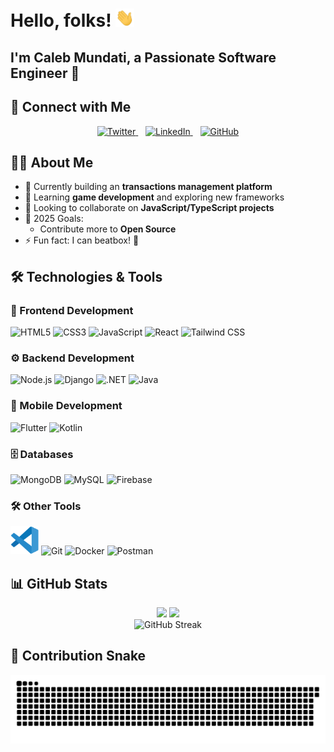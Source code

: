 ﻿# Hello, folks! <img src="./assets/wave.gif" width="30px">

## I'm Caleb Mundati, a Passionate Software Engineer 🚀

## 🔗 Connect with Me

<div align="center">
  <a href="https://www.twitter.com/CalebMundati/">
    <img height="50" src="https://img.icons8.com/color/twitterx" alt="Twitter"/>
  </a>
  &nbsp;&nbsp;
  <a href="https://www.linkedin.com/in/caleb-mundati/">
    <img height="50" src="https://img.icons8.com/fluency/48/000000/linkedin.png" alt="LinkedIn"/>
  </a>
  &nbsp;&nbsp;
  <a href="https://github.com/MundatiC">
    <img height="50" src="https://img.icons8.com/ios-filled/50/FFFFFF/github.png" alt="GitHub"/>
  </a>
</div>

## 👨‍💻 About Me

- 🔭 Currently building an **transactions management platform**
- 🌱 Learning **game development** and exploring new frameworks
- 👯 Looking to collaborate on **JavaScript/TypeScript projects**
- 🎯 2025 Goals: 
  - Contribute more to **Open Source**
- ⚡ Fun fact: I can beatbox! 🎤

## 🛠️ Technologies & Tools

### 📱 Frontend Development
<p>
  <img alt="HTML5" height="45" src="https://cdn.jsdelivr.net/gh/devicons/devicon/icons/html5/html5-original.svg"/>
  <img alt="CSS3" height="45" src="https://cdn.jsdelivr.net/gh/devicons/devicon/icons/css3/css3-original.svg"/>
  <img alt="JavaScript" height="45" src="https://cdn.jsdelivr.net/gh/devicons/devicon/icons/javascript/javascript-original.svg"/>
  <img alt="React" height="45" src="https://cdn.jsdelivr.net/gh/devicons/devicon/icons/react/react-original.svg"/>
  <img alt="Tailwind CSS" height="45" src="https://cdn.jsdelivr.net/gh/devicons/devicon/icons/tailwindcss/tailwindcss-original.svg"/>
</p>

### ⚙️ Backend Development
<p>
  <img alt="Node.js" height="45" src="https://cdn.jsdelivr.net/gh/devicons/devicon/icons/nodejs/nodejs-original.svg"/>
  <img alt="Django" height="45" src="https://cdn.jsdelivr.net/gh/devicons/devicon/icons/django/django-plain.svg"/>
  <img alt=".NET" height="45" src="https://cdn.jsdelivr.net/gh/devicons/devicon/icons/dotnetcore/dotnetcore-original.svg"/>
  <img alt="Java" height="45" src="https://cdn.jsdelivr.net/gh/devicons/devicon/icons/java/java-original.svg"/>
</p>

### 📱 Mobile Development
<p>
  <img alt="Flutter" height="45" src="https://cdn.jsdelivr.net/gh/devicons/devicon/icons/flutter/flutter-original.svg"/>
  <img alt="Kotlin" height="45" src="https://cdn.jsdelivr.net/gh/devicons/devicon/icons/kotlin/kotlin-original.svg"/>
</p>

### 🗄️ Databases
<p>
  <img alt="MongoDB" height="45" src="https://cdn.jsdelivr.net/gh/devicons/devicon/icons/mongodb/mongodb-original.svg"/>
  <img alt="MySQL" height="45" src="https://cdn.jsdelivr.net/gh/devicons/devicon/icons/mysql/mysql-original.svg"/>
  <img alt="Firebase" height="45" src="https://cdn.jsdelivr.net/gh/devicons/devicon/icons/firebase/firebase-plain.svg"/>
</p>

### 🛠️ Other Tools
<p>
  <img src="./assets/vs1.svg" alt="VS Code" width="45" height="45"/>
  <img alt="Git" height="45" src="https://cdn.jsdelivr.net/gh/devicons/devicon/icons/git/git-original.svg"/>
  <img alt="Docker" height="45" src="https://cdn.jsdelivr.net/gh/devicons/devicon/icons/docker/docker-original.svg"/>
  <img alt="Postman" height="45" src="https://cdn.jsdelivr.net/gh/devicons/devicon/icons/postman/postman-original.svg"/>
</p>

## 📊 GitHub Stats

<div align="center">
  <img height="180em" src="https://github-readme-stats.vercel.app/api?username=MundatiC&show_icons=true&theme=radical"/>
  <img height="180em" src="https://github-readme-stats.vercel.app/api/top-langs/?username=MundatiC&layout=compact&langs_count=7&theme=radical"/>
</div>

<div align="center">
  <img src="https://github-readme-streak-stats.herokuapp.com/?user=MundatiC&theme=radical" alt="GitHub Streak"/>
</div>

## 🐍 Contribution Snake 

<p align="center">
  <img src="https://raw.githubusercontent.com/MundatiC/MundatiC/output/github-contribution-grid-snake.svg" alt="Snake animation" />
</p>